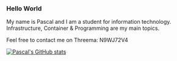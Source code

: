 ### Hello World
My name is Pascal and I am a student for information technology.
Infrastructure, Container & Programming are my main topics.

Feel free to contact me on Threema: N9WJ72V4

[![Pascal's GitHub stats](https://github-readme-stats.vercel.app/api?username=plehr)](https://github.com/anuraghazra/github-readme-stats)


<!--
**plehr/plehr** is a ✨ _special_ ✨ repository because its `README.md` (this file) appears on your GitHub profile.

Here are some ideas to get you started:

- 🔭 I’m currently working on ...
- 🌱 I’m currently learning ...
- 👯 I’m looking to collaborate on ...
- 🤔 I’m looking for help with ...
- 💬 Ask me about ...
- 📫 How to reach me: ...
- 😄 Pronouns: ...
- ⚡ Fun fact: ...
-->
